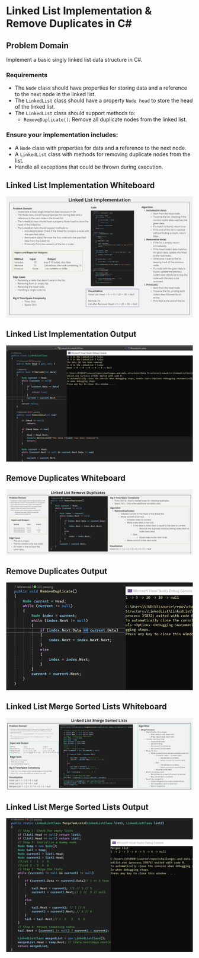 # Linked List Implementation & Remove Duplicates in C#

## Problem Domain
Implement a basic singly linked list data structure in C#.

### Requirements
- The `Node` class should have properties for storing data and a reference to the next node in the linked list.
- The `LinkedList` class should have a property `Node head` to store the head of the linked list.
- The `LinkedList` class should support methods to:
  - `RemoveDuplicate()`: Remove all duplicate nodes from the linked list.

### Ensure your implementation includes:
- A `Node` class with properties for data and a reference to the next node.
- A `LinkedList` class with methods for removing duplicate nodes from the list.
- Handle all exceptions that could be thrown during execution.

## Linked List Implementation Whiteboard
![**Go to Challenge Whiteboard**](Assets/LinkedList-WB.jpg)

## Linked List Implementation Output
![**Go to Challenge Output**](Assets/LinkedList-Output.jpg)

## Remove Duplicates Whiteboard
![**Go to Challenge Whiteboard**](Assets/RemoveDuplicates-WB.jpg)

## Remove Duplicates Output
![**Go to Challenge Output**](Assets/RemoveDuplicates-Output.jpg)

## Linked List Merge Sorted Lists Whiteboard
![**Go to Challenge Whiteboard**](Assets/MergeSortedLists-WB.jpg)

## Linked List Merge Sorted Lists Output
![**Go to Challenge Output**](Assets/MergeSortedLists-Output.JPG)